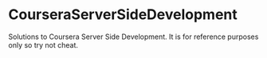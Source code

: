 # CourseraServerSideDevelopment

Solutions to Coursera Server Side Development. It is for reference purposes only so try not cheat.


